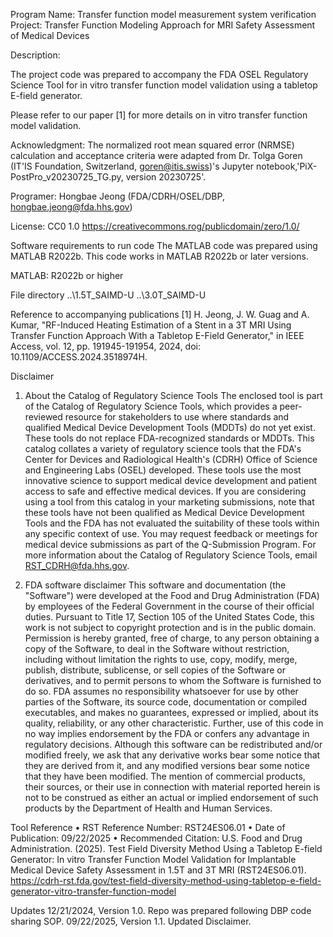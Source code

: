 Program Name: Transfer function model measurement system verification
Project: Transfer Function Modeling Approach for MRI Safety Assessment of Medical Devices

Description:

The project code was prepared to accompany the FDA OSEL Regulatory
Science Tool for in vitro transfer function model validation using a
tabletop E-field generator.

Please refer to our paper [1] for more details on in vitro transfer
function model validation.

Acknowledgment: 
The normalized root mean squared error (NRMSE) calculation and acceptance criteria 
were adapted from Dr. Tolga Goren (IT'IS Foundation, Switzerland, goren@itis.swiss)'s 
Jupyter notebook,'PiX-PostPro_v20230725_TG.py, version 20230725'.

Programer: Hongbae Jeong (FDA/CDRH/OSEL/DBP, hongbae.jeong@fda.hhs.gov)

License: CC0 1.0 https://creativecommons.rog/publicdomain/zero/1.0/

Software requirements to run code
The MATLAB code was prepared using MATLAB R2022b. This code works in
MATLAB R2022b or later versions.
 
MATLAB: R2022b or higher 

File directory
..\1.5T_SAIMD-U
..\3.0T_SAIMD-U

Reference to accompanying publications 
[1] H. Jeong, J. W. Guag and A. Kumar, "RF-Induced Heating Estimation of a Stent in a 3T MRI Using Transfer Function Approach With a Tabletop E-Field Generator," in IEEE Access, vol. 12, pp. 191945-191954, 2024, doi: 10.1109/ACCESS.2024.3518974H.

Disclaimer
1. About the Catalog of Regulatory Science Tools
The enclosed tool is part of the Catalog of Regulatory Science Tools, which provides a peer-reviewed resource for
stakeholders to use where standards and qualified Medical Device Development Tools (MDDTs) do not yet exist.
These tools do not replace FDA-recognized standards or MDDTs. This catalog collates a variety of regulatory science tools
that the FDA's Center for Devices and Radiological Health's (CDRH) Office of Science and Engineering Labs (OSEL) developed.
These tools use the most innovative science to support medical device development and patient access to safe and effective medical devices.
If you are considering using a tool from this catalog in your marketing submissions, note that these tools have not been qualified as
Medical Device Development Tools and the FDA has not evaluated the suitability of these tools within any specific context of use.
You may request feedback or meetings for medical device submissions as part of the Q-Submission Program.
For more information about the Catalog of Regulatory Science Tools, email RST_CDRH@fda.hhs.gov.

2. FDA software disclaimer
This software and documentation (the "Software") were developed at the Food and Drug Administration 
(FDA) by employees of the Federal Government in the course of their official duties. Pursuant to Title 17, 
Section 105 of the United States Code, this work is not subject to copyright protection and is in the public 
domain. Permission is hereby granted, free of charge, to any person obtaining a copy of the Software, to 
deal in the Software without restriction, including without limitation the rights to use, copy, modify, 
merge, publish, distribute, sublicense, or sell copies of the Software or derivatives, and to permit persons 
to whom the Software is furnished to do so. FDA assumes no responsibility whatsoever for use by other 
parties of the Software, its source code, documentation or compiled executables, and makes no 
guarantees, expressed or implied, about its quality, reliability, or any other characteristic. Further, use of 
this code in no way implies endorsement by the FDA or confers any advantage in regulatory decisions. 
Although this software can be redistributed and/or modified freely, we ask that any derivative works 
bear some notice that they are derived from it, and any modified versions bear some notice that they 
have been modified. 
The mention of commercial products, their sources, or their use in connection with material 
reported herein is not to be construed as either an actual or implied endorsement of such 
products by the Department of Health and Human Services.

Tool Reference 
•	RST Reference Number: RST24ES06.01
•	Date of Publication: 09/22/2025
•	Recommended Citation: U.S. Food and Drug Administration. (2025). Test Field Diversity Method Using a Tabletop E-field Generator: In vitro Transfer Function Model Validation for Implantable Medical Device Safety Assessment in 1.5T and 3T MRI (RST24ES06.01). https://cdrh-rst.fda.gov/test-field-diversity-method-using-tabletop-e-field-generator-vitro-transfer-function-model


Updates
12/21/2024, Version 1.0. Repo was prepared following DBP code sharing SOP.
09/22/2025, Version 1.1. Updated Disclaimer.
